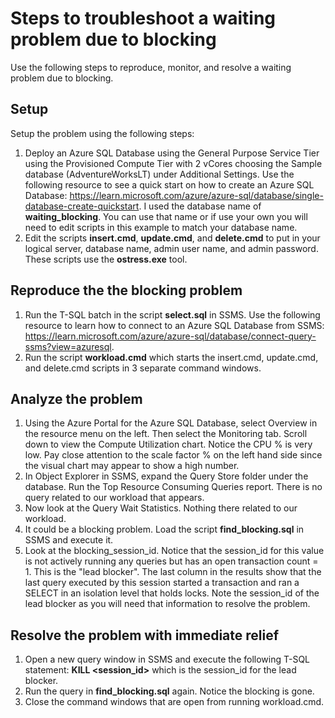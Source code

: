 # Steps to troubleshoot a waiting problem due to blocking

Use the following steps to reproduce, monitor, and resolve a waiting problem due to blocking.

## Setup

Setup the problem using the following steps:

1. Deploy an Azure SQL Database using the General Purpose Service Tier using the Provisioned Compute Tier with 2 vCores choosing the Sample database (AdventureWorksLT) under Additional Settings. Use the following resource to see a quick start on how to create an Azure SQL Database: <https://learn.microsoft.com/azure/azure-sql/database/single-database-create-quickstart>. I used the database name of **waiting_blocking**. You can use that name or if use your own you will need to edit scripts in this example to match your database name.
1. Edit the scripts **insert.cmd**, **update.cmd**, and **delete.cmd** to put in your logical server, database name, admin user name, and admin password. These scripts use the **ostress.exe** tool.

## Reproduce the the blocking problem

1. Run the T-SQL batch in the script **select.sql** in SSMS. Use the following resource to learn how to connect to an Azure SQL Database from SSMS: <https://learn.microsoft.com/azure/azure-sql/database/connect-query-ssms?view=azuresql>.
1. Run the script **workload.cmd** which starts the insert.cmd, update.cmd, and delete.cmd scripts in 3 separate command windows.

## Analyze the problem

1. Using the Azure Portal for the Azure SQL Database, select Overview in the resource menu on the left. Then select the Monitoring tab. Scroll down to view the Compute Utilization chart. Notice the CPU % is very low. Pay close attention to the scale factor % on the left hand side since the visual chart may appear to show a high number.
1. In Object Explorer in SSMS, expand the Query Store folder under the database. Run the Top Resource Consuming Queries report. There is no query related to our workload that appears.
1. Now look at the Query Wait Statistics. Nothing there related to our workload.
1. It could be a blocking problem. Load the script **find_blocking.sql** in SSMS and execute it.
1. Look at the blocking_session_id. Notice that the session_id for this value is not actively running any queries but has an open transaction count = 1. This is the "lead blocker". The last column in the results show that the last query executed by this session started a transaction and ran a SELECT in an isolation level that holds locks. Note the session_id of the lead blocker as you will need that information to resolve the problem.

## Resolve the problem with immediate relief

1. Open a new query window in SSMS and execute the following T-SQL statement: **KILL <session_id>** which is the session_id for the lead blocker.
1. Run the query in **find_blocking.sql** again. Notice the blocking is gone.
1. Close the command windows that are open from running workload.cmd.